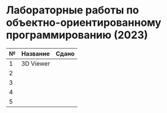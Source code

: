 # Лабораторные работы по объектно-ориентированному программированию (2023)

| № | Название | Сдано |  
| --- | --- | --- |
| 1 | 3D Viewer |  |
| 2 |  |  |
| 3 |  |  |
| 4 |  |  |
| 5 |  |  |
